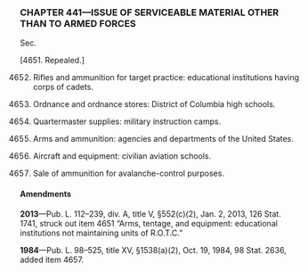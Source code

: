 ### **CHAPTER 441—ISSUE OF SERVICEABLE MATERIAL OTHER THAN TO ARMED FORCES** ###

Sec.

[4651. Repealed.]

4652. Rifles and ammunition for target practice: educational institutions having corps of cadets.

4653. Ordnance and ordnance stores: District of Columbia high schools.

4654. Quartermaster supplies: military instruction camps.

4655. Arms and ammunition: agencies and departments of the United States.

4656. Aircraft and equipment: civilian aviation schools.

4657. Sale of ammunition for avalanche-control purposes.

#### Amendments ####

**2013**—Pub. L. 112–239, div. A, title V, §552(c)(2), Jan. 2, 2013, 126 Stat. 1741, struck out item 4651 “Arms, tentage, and equipment: educational institutions not maintaining units of R.O.T.C.”

**1984**—Pub. L. 98–525, title XV, §1538(a)(2), Oct. 19, 1984, 98 Stat. 2636, added item 4657.